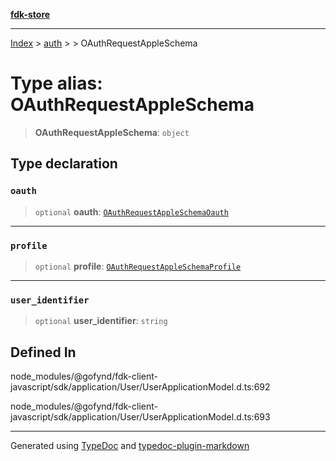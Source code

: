 [**fdk-store**](../../../README.md)
***

[Index](../../../API.md) > [auth](../../README.md) > [<internal>](../README.md) > OAuthRequestAppleSchema

# Type alias: OAuthRequestAppleSchema

> **OAuthRequestAppleSchema**: `object`

## Type declaration

### `oauth`

> `optional` **oauth**: [`OAuthRequestAppleSchemaOauth`](type-alias.OAuthRequestAppleSchemaOauth.md)

***

### `profile`

> `optional` **profile**: [`OAuthRequestAppleSchemaProfile`](type-alias.OAuthRequestAppleSchemaProfile.md)

***

### `user_identifier`

> `optional` **user\_identifier**: `string`

## Defined In

node\_modules/@gofynd/fdk-client-javascript/sdk/application/User/UserApplicationModel.d.ts:692

node\_modules/@gofynd/fdk-client-javascript/sdk/application/User/UserApplicationModel.d.ts:693

***
Generated using [TypeDoc](https://typedoc.org/) and [typedoc-plugin-markdown](https://www.npmjs.com/package/typedoc-plugin-markdown)
